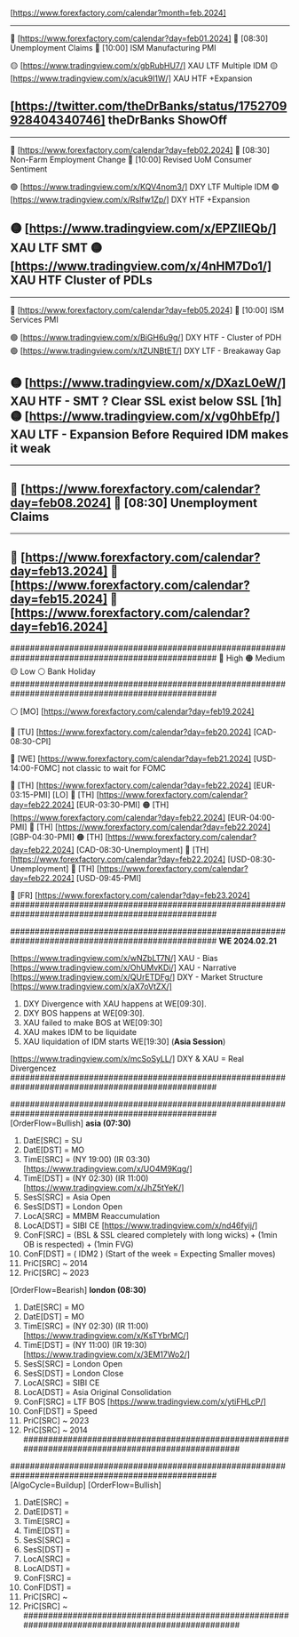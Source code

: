 [https://www.forexfactory.com/calendar?month=feb.2024]

------------------------------------------------------------
🔵 [https://www.forexfactory.com/calendar?day=feb01.2024] 
🔴 [08:30] Unemployment Claims 
🔴 [10:00] ISM Manufacturing PMI

🟡 [https://www.tradingview.com/x/gbRubHU7/] XAU LTF Multiple IDM
🟡 [https://www.tradingview.com/x/acuk9l1W/] XAU HTF +Expansion 

[https://twitter.com/theDrBanks/status/1752709928404340746] theDrBanks ShowOff
------------------------------------------------------------

------------------------------------------------------------
🔵 [https://www.forexfactory.com/calendar?day=feb02.2024] 
🔴 [08:30] Non-Farm Employment Change
🔴 [10:00] Revised UoM Consumer Sentiment

🟢 [https://www.tradingview.com/x/KQV4nom3/] DXY LTF Multiple IDM
🟢 [https://www.tradingview.com/x/Rslfw1Zp/] DXY HTF +Expansion

🟡 [https://www.tradingview.com/x/EPZIlEQb/] XAU LTF SMT
🟡 [https://www.tradingview.com/x/4nHM7Do1/] XAU HTF Cluster of PDLs
------------------------------------------------------------

------------------------------------------------------------
🔵 [https://www.forexfactory.com/calendar?day=feb05.2024] 
🔴 [10:00] ISM Services PMI

🟢 [https://www.tradingview.com/x/BiGH6u9g/] DXY HTF - Cluster of PDH
🟢 [https://www.tradingview.com/x/tZUNBtET/] DXY LTF - Breakaway Gap

🟡 [https://www.tradingview.com/x/DXazL0eW/] XAU HTF - SMT ? Clear SSL exist below SSL [1h]
🟡 [https://www.tradingview.com/x/vg0hbEfp/] XAU LTF - Expansion Before Required IDM makes it weak
------------------------------------------------------------

------------------------------------------------------------
🔵 [https://www.forexfactory.com/calendar?day=feb08.2024] 
🔴 [08:30] Unemployment Claims
------------------------------------------------------------

------------------------------------------------------------
🔵 [https://www.forexfactory.com/calendar?day=feb13.2024] 
🔵 [https://www.forexfactory.com/calendar?day=feb15.2024] 
🔵 [https://www.forexfactory.com/calendar?day=feb16.2024] 
------------------------------------------------------------

##################################################################################################
🔴 High 🟠 Medium 🟡 Low ⚪ Bank Holiday
##################################################################################################

⚪ [MO] [https://www.forexfactory.com/calendar?day=feb19.2024] 

🔴 [TU] [https://www.forexfactory.com/calendar?day=feb20.2024] [CAD-08:30-CPI]

🔴 [WE] [https://www.forexfactory.com/calendar?day=feb21.2024] [USD-14:00-FOMC] not classic to wait for FOMC

🔴 [TH] [https://www.forexfactory.com/calendar?day=feb22.2024] [EUR-03:15-PMI] [LO]
🔴 [TH] [https://www.forexfactory.com/calendar?day=feb22.2024] [EUR-03:30-PMI]
🟠 [TH] [https://www.forexfactory.com/calendar?day=feb22.2024] [EUR-04:00-PMI]
🔴 [TH] [https://www.forexfactory.com/calendar?day=feb22.2024] [GBP-04:30-PMI]
🟠 [TH] [https://www.forexfactory.com/calendar?day=feb22.2024] [CAD-08:30-Unemployment]
🔴 [TH] [https://www.forexfactory.com/calendar?day=feb22.2024] [USD-08:30-Unemployment]
🔴 [TH] [https://www.forexfactory.com/calendar?day=feb22.2024] [USD-09:45-PMI]

🔴 [FR] [https://www.forexfactory.com/calendar?day=feb23.2024] 
##################################################################################################


##################################################################################################
**WE 2024.02.21**

[https://www.tradingview.com/x/wNZbLT7N/] XAU - Bias
[https://www.tradingview.com/x/OhUMvKDi/] XAU - Narrative 
[https://www.tradingview.com/x/QUrETDFg/] DXY - Market Structure
[https://www.tradingview.com/x/aX7oVtZX/] 
1. DXY Divergence with XAU happens at WE[09:30]. 
2. DXY BOS happens at WE[09:30].
3. XAU failed to make BOS at WE[09:30]
4. XAU makes IDM to be liquidate 
5. XAU liquidation of IDM starts WE[19:30] (**Asia Session**)

[https://www.tradingview.com/x/mcSoSyLL/] DXY & XAU = Real Divergencez
##################################################################################################

##################################################################################################
[OrderFlow=Bullish] **asia (07:30)** 
01. DatE[SRC] = SU
02. DatE[DST] = MO
03. TimE[SRC] = (NY 19:00) (IR 03:30) [https://www.tradingview.com/x/UO4M9Kqg/]
04. TimE[DST] = (NY 02:30) (IR 11:00) [https://www.tradingview.com/x/JhZ5tYeK/]
05. SesS[SRC] = Asia Open
06. SesS[DST] = London Open
07. LocA[SRC] = MMBM Reaccumulation
08. LocA[DST] = SIBI CE [https://www.tradingview.com/x/nd46fyij/]
09. ConF[SRC] = (BSL & SSL cleared completely with long wicks) + (1min OB is respected) + (1min FVG)
10. ConF[DST] = ( IDM2 ) (Start of the week = Expecting Smaller moves)
11. PriC[SRC] ~ 2014
12. PriC[SRC] ~ 2023

[OrderFlow=Bearish] **london (08:30)**
01. DatE[SRC] = MO
02. DatE[DST] = MO
03. TimE[SRC] = (NY 02:30) (IR 11:00) [https://www.tradingview.com/x/KsTYbrMC/]
04. TimE[DST] = (NY 11:00) (IR 19:30) [https://www.tradingview.com/x/3EM17Wo2/]
05. SesS[SRC] = London Open
06. SesS[DST] = London Close
07. LocA[SRC] = SIBI CE
08. LocA[DST] = Asia Original Consolidation
09. ConF[SRC] = LTF BOS [https://www.tradingview.com/x/ytiFHLcP/]
10. ConF[DST] = Speed
11. PriC[SRC] ~ 2023 
12. PriC[SRC] ~ 2014
##################################################################################################

##################################################################################################
[AlgoCycle=Buildup] [OrderFlow=Bullish]
01. DatE[SRC] = 
02. DatE[DST] = 
03. TimE[SRC] = 
04. TimE[DST] = 
05. SesS[SRC] =
06. SesS[DST] = 
07. LocA[SRC] = 
08. LocA[DST] = 
09. ConF[SRC] = 
10. ConF[DST] = 
11. PriC[SRC] ~ 
12. PriC[SRC] ~ 
##################################################################################################
